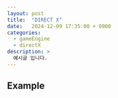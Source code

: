 ```yaml
---
layout: post
title:  "DIRECT X"
date:   2024-12-09 17:35:00 + 0900
categories:
  - gameEngine
  - directX
description: >
  예시글 입니다.
---
```

## Example